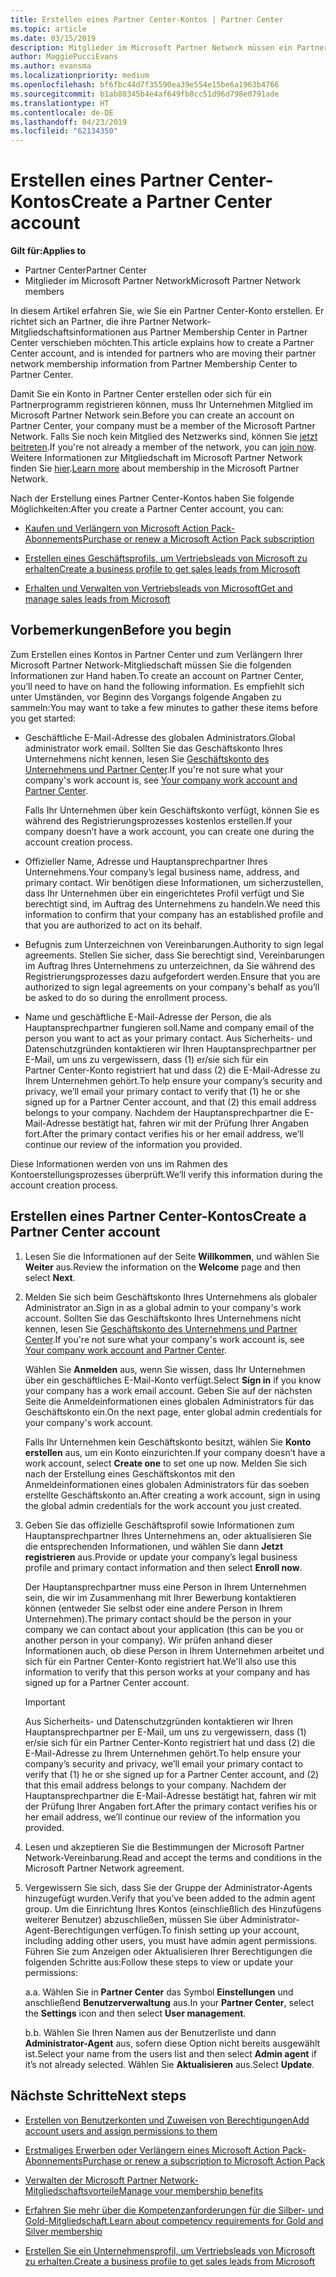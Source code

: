 ```yaml
---
title: Erstellen eines Partner Center-Kontos | Partner Center
ms.topic: article
ms.date: 03/15/2019
description: Mitglieder im Microsoft Partner Network müssen ein Partner Center-Konto erstellen, um ihre Netzwerkvorteile und Kompetenzen verwalten und ein Geschäftsprofil erstellen zu können.
author: MaggiePucciEvans
ms.author: evansma
ms.localizationpriority: medium
ms.openlocfilehash: bf6fbc44d7f35590ea39e554e15be6a1963b4766
ms.sourcegitcommit: b1ab80345b4e4af649fb8cc51d96d798e0791ade
ms.translationtype: HT
ms.contentlocale: de-DE
ms.lasthandoff: 04/23/2019
ms.locfileid: "62134350"
---
```

# <a name="create-a-partner-center-account"></a><span data-ttu-id="4c4dd-103">Erstellen eines Partner Center-Kontos</span><span class="sxs-lookup"><span data-stu-id="4c4dd-103">Create a Partner Center account</span></span>

<span data-ttu-id="4c4dd-104">**Gilt für:**</span><span class="sxs-lookup"><span data-stu-id="4c4dd-104">**Applies to**</span></span>

-   <span data-ttu-id="4c4dd-105">Partner Center</span><span class="sxs-lookup"><span data-stu-id="4c4dd-105">Partner Center</span></span>
-   <span data-ttu-id="4c4dd-106">Mitglieder im Microsoft Partner Network</span><span class="sxs-lookup"><span data-stu-id="4c4dd-106">Microsoft Partner Network members</span></span>


<span data-ttu-id="4c4dd-107">In diesem Artikel erfahren Sie, wie Sie ein Partner Center-Konto erstellen. Er richtet sich an Partner, die ihre Partner Network-Mitgliedschaftsinformationen aus Partner Membership Center in Partner Center verschieben möchten.</span><span class="sxs-lookup"><span data-stu-id="4c4dd-107">This article explains how to create a Partner Center account, and is intended for partners who are moving their partner network membership information from Partner Membership Center to Partner Center.</span></span> 

<span data-ttu-id="4c4dd-108">Damit Sie ein Konto in Partner Center erstellen oder sich für ein Partnerprogramm registrieren können, muss Ihr Unternehmen Mitglied im Microsoft Partner Network sein.</span><span class="sxs-lookup"><span data-stu-id="4c4dd-108">Before you can create an account on Partner Center, your company must be a member of the Microsoft Partner Network.</span></span> <span data-ttu-id="4c4dd-109">Falls Sie noch kein Mitglied des Netzwerks sind, können Sie [jetzt beitreten](https://partners.microsoft.com/PartnerProgram/simplifiedenrollment.aspx).</span><span class="sxs-lookup"><span data-stu-id="4c4dd-109">If you're not already a member of the network, you can [join now](https://partners.microsoft.com/PartnerProgram/simplifiedenrollment.aspx).</span></span>  <span data-ttu-id="4c4dd-110">Weitere Informationen zur Mitgliedschaft im Microsoft Partner Network finden Sie [hier](https://partner.microsoft.com/membership).</span><span class="sxs-lookup"><span data-stu-id="4c4dd-110">[Learn more](https://partner.microsoft.com/membership) about membership in the Microsoft Partner Network.</span></span>  

<span data-ttu-id="4c4dd-111">Nach der Erstellung eines Partner Center-Kontos haben Sie folgende Möglichkeiten:</span><span class="sxs-lookup"><span data-stu-id="4c4dd-111">After you create a Partner Center account, you can:</span></span>

-   [<span data-ttu-id="4c4dd-112">Kaufen und Verlängern von Microsoft Action Pack-Abonnements</span><span class="sxs-lookup"><span data-stu-id="4c4dd-112">Purchase or renew a Microsoft Action Pack subscription</span></span>](mpn-get-action-pack.md)

-   [<span data-ttu-id="4c4dd-113">Erstellen eines Geschäftsprofils, um Vertriebsleads von Microsoft zu erhalten</span><span class="sxs-lookup"><span data-stu-id="4c4dd-113">Create a business profile to get sales leads from Microsoft</span></span>](create-a-marketing-profile.md)

-   [<span data-ttu-id="4c4dd-114">Erhalten und Verwalten von Vertriebsleads von Microsoft</span><span class="sxs-lookup"><span data-stu-id="4c4dd-114">Get and manage sales leads from Microsoft</span></span>](responding-to-referrals.md)

## <a name="before-you-begin"></a><span data-ttu-id="4c4dd-115">Vorbemerkungen</span><span class="sxs-lookup"><span data-stu-id="4c4dd-115">Before you begin</span></span>

<span data-ttu-id="4c4dd-116">Zum Erstellen eines Kontos in Partner Center und zum Verlängern Ihrer Microsoft Partner Network-Mitgliedschaft müssen Sie die folgenden Informationen zur Hand haben.</span><span class="sxs-lookup"><span data-stu-id="4c4dd-116">To create an account on Partner Center, you’ll need to have on hand the following information.</span></span> <span data-ttu-id="4c4dd-117">Es empfiehlt sich unter Umständen, vor Beginn des Vorgangs folgende Angaben zu sammeln:</span><span class="sxs-lookup"><span data-stu-id="4c4dd-117">You may want to take a few minutes to gather these items before you get started:</span></span>

-   <span data-ttu-id="4c4dd-118">Geschäftliche E-Mail-Adresse des globalen Administrators.</span><span class="sxs-lookup"><span data-stu-id="4c4dd-118">Global administrator work email.</span></span> <span data-ttu-id="4c4dd-119">Sollten Sie das Geschäftskonto Ihres Unternehmens nicht kennen, lesen Sie [Geschäftskonto des Unternehmens und Partner Center](azure-active-directory-tenants-and-partner-center.md).</span><span class="sxs-lookup"><span data-stu-id="4c4dd-119">If you're not sure what your company's work account is, see [Your company work account and Partner Center](azure-active-directory-tenants-and-partner-center.md).</span></span>

    <span data-ttu-id="4c4dd-120">Falls Ihr Unternehmen über kein Geschäftskonto verfügt, können Sie es während des Registrierungsprozesses kostenlos erstellen.</span><span class="sxs-lookup"><span data-stu-id="4c4dd-120">If your company doesn’t have a work account, you can create one during the account creation process.</span></span> 

-   <span data-ttu-id="4c4dd-121">Offizieller Name, Adresse und Hauptansprechpartner Ihres Unternehmens.</span><span class="sxs-lookup"><span data-stu-id="4c4dd-121">Your company’s legal business name, address, and primary contact.</span></span> <span data-ttu-id="4c4dd-122">Wir benötigen diese Informationen, um sicherzustellen, dass Ihr Unternehmen über ein eingerichtetes Profil verfügt und Sie berechtigt sind, im Auftrag des Unternehmens zu handeln.</span><span class="sxs-lookup"><span data-stu-id="4c4dd-122">We need this information to confirm that your company has an established profile and that you are authorized to act on its behalf.</span></span> 

-   <span data-ttu-id="4c4dd-123">Befugnis zum Unterzeichnen von Vereinbarungen.</span><span class="sxs-lookup"><span data-stu-id="4c4dd-123">Authority to sign legal agreements.</span></span> <span data-ttu-id="4c4dd-124">Stellen Sie sicher, dass Sie berechtigt sind, Vereinbarungen im Auftrag Ihres Unternehmens zu unterzeichnen, da Sie während des Registrierungsprozesses dazu aufgefordert werden.</span><span class="sxs-lookup"><span data-stu-id="4c4dd-124">Ensure that you are authorized to sign legal agreements on your company's behalf as you’ll be asked to do so during the enrollment process.</span></span>

-   <span data-ttu-id="4c4dd-125">Name und geschäftliche E-Mail-Adresse der Person, die als Hauptansprechpartner fungieren soll.</span><span class="sxs-lookup"><span data-stu-id="4c4dd-125">Name and company email of the person you want to act as your primary contact.</span></span> <span data-ttu-id="4c4dd-126">Aus Sicherheits- und Datenschutzgründen kontaktieren wir Ihren Hauptansprechpartner per E-Mail, um uns zu vergewissern, dass (1) er/sie sich für ein Partner Center-Konto registriert hat und dass (2) die E-Mail-Adresse zu Ihrem Unternehmen gehört.</span><span class="sxs-lookup"><span data-stu-id="4c4dd-126">To help ensure your company’s security and privacy, we’ll email your primary contact to verify that (1) he or she signed up for a Partner Center account, and that (2) this email address belongs to your company.</span></span> <span data-ttu-id="4c4dd-127">Nachdem der Hauptansprechpartner die E-Mail-Adresse bestätigt hat, fahren wir mit der Prüfung Ihrer Angaben fort.</span><span class="sxs-lookup"><span data-stu-id="4c4dd-127">After the primary contact verifies his or her email address, we’ll continue our review of the information you provided.</span></span>

<span data-ttu-id="4c4dd-128">Diese Informationen werden von uns im Rahmen des Kontoerstellungsprozesses überprüft.</span><span class="sxs-lookup"><span data-stu-id="4c4dd-128">We’ll verify this information during the account creation process.</span></span> 
 
## <a name="create-a-partner-center-account"></a><span data-ttu-id="4c4dd-129">Erstellen eines Partner Center-Kontos</span><span class="sxs-lookup"><span data-stu-id="4c4dd-129">Create a Partner Center account</span></span>

1.  <span data-ttu-id="4c4dd-130">Lesen Sie die Informationen auf der Seite **Willkommen**, und wählen Sie **Weiter** aus.</span><span class="sxs-lookup"><span data-stu-id="4c4dd-130">Review the information on the **Welcome** page and then select **Next**.</span></span>

2.  <span data-ttu-id="4c4dd-131">Melden Sie sich beim Geschäftskonto Ihres Unternehmens als globaler Administrator an.</span><span class="sxs-lookup"><span data-stu-id="4c4dd-131">Sign in as a global admin to your company's work account.</span></span> <span data-ttu-id="4c4dd-132">Sollten Sie das Geschäftskonto Ihres Unternehmens nicht kennen, lesen Sie [Geschäftskonto des Unternehmens und Partner Center](azure-active-directory-tenants-and-partner-center.md).</span><span class="sxs-lookup"><span data-stu-id="4c4dd-132">If you're not sure what your company's work account is, see [Your company work account and Partner Center](azure-active-directory-tenants-and-partner-center.md).</span></span>

    <span data-ttu-id="4c4dd-133">Wählen Sie **Anmelden** aus, wenn Sie wissen, dass Ihr Unternehmen über ein geschäftliches E-Mail-Konto verfügt.</span><span class="sxs-lookup"><span data-stu-id="4c4dd-133">Select **Sign in** if you know your company has a work email account.</span></span> <span data-ttu-id="4c4dd-134">Geben Sie auf der nächsten Seite die Anmeldeinformationen eines globalen Administrators für das Geschäftskonto ein.</span><span class="sxs-lookup"><span data-stu-id="4c4dd-134">On the next page, enter global admin credentials for your company's work account.</span></span> 

    <span data-ttu-id="4c4dd-135">Falls Ihr Unternehmen kein Geschäftskonto besitzt, wählen Sie **Konto erstellen** aus, um ein Konto einzurichten.</span><span class="sxs-lookup"><span data-stu-id="4c4dd-135">If your company doesn’t have a work account, select **Create one** to set one up now.</span></span> <span data-ttu-id="4c4dd-136">Melden Sie sich nach der Erstellung eines Geschäftskontos mit den Anmeldeinformationen eines globalen Administrators für das soeben erstellte Geschäftskonto an.</span><span class="sxs-lookup"><span data-stu-id="4c4dd-136">After creating a work account, sign in using the global admin credentials for the work account you just created.</span></span>

3.  <span data-ttu-id="4c4dd-137">Geben Sie das offizielle Geschäftsprofil sowie Informationen zum Hauptansprechpartner Ihres Unternehmens an, oder aktualisieren Sie die entsprechenden Informationen, und wählen Sie dann **Jetzt registrieren** aus.</span><span class="sxs-lookup"><span data-stu-id="4c4dd-137">Provide or update your company’s legal business profile and primary contact information and then select **Enroll now**.</span></span> 

    <span data-ttu-id="4c4dd-138">Der Hauptansprechpartner muss eine Person in Ihrem Unternehmen sein, die wir im Zusammenhang mit Ihrer Bewerbung kontaktieren können (entweder Sie selbst oder eine andere Person in Ihrem Unternehmen).</span><span class="sxs-lookup"><span data-stu-id="4c4dd-138">The primary contact should be the person in your company we can contact about your application (this can be you or another person in your company).</span></span> <span data-ttu-id="4c4dd-139">Wir prüfen anhand dieser Informationen auch, ob diese Person in Ihrem Unternehmen arbeitet und sich für ein Partner Center-Konto registriert hat.</span><span class="sxs-lookup"><span data-stu-id="4c4dd-139">We'll also use this information to verify that this person works at your company and has signed up for a Partner Center account.</span></span>

    > [!IMPORTANT]  
    > <span data-ttu-id="4c4dd-140">Aus Sicherheits- und Datenschutzgründen kontaktieren wir Ihren Hauptansprechpartner per E-Mail, um uns zu vergewissern, dass (1) er/sie sich für ein Partner Center-Konto registriert hat und dass (2) die E-Mail-Adresse zu Ihrem Unternehmen gehört.</span><span class="sxs-lookup"><span data-stu-id="4c4dd-140">To help ensure your company’s security and privacy, we’ll email your primary contact to verify that (1) he or she signed up for a Partner Center account, and (2) that this email address belongs to your company.</span></span> <span data-ttu-id="4c4dd-141">Nachdem der Hauptansprechpartner die E-Mail-Adresse bestätigt hat, fahren wir mit der Prüfung Ihrer Angaben fort.</span><span class="sxs-lookup"><span data-stu-id="4c4dd-141">After the primary contact verifies his or her email address, we’ll continue our review of the information you provided.</span></span>

4.  <span data-ttu-id="4c4dd-142">Lesen und akzeptieren Sie die Bestimmungen der Microsoft Partner Network-Vereinbarung.</span><span class="sxs-lookup"><span data-stu-id="4c4dd-142">Read and accept the terms and conditions in the Microsoft Partner Network agreement.</span></span> 

5.  <span data-ttu-id="4c4dd-143">Vergewissern Sie sich, dass Sie der Gruppe der Administrator-Agents hinzugefügt wurden.</span><span class="sxs-lookup"><span data-stu-id="4c4dd-143">Verify that you’ve been added to the admin agent group.</span></span> <span data-ttu-id="4c4dd-144">Um die Einrichtung Ihres Kontos (einschließlich des Hinzufügens weiterer Benutzer) abzuschließen, müssen Sie über Administrator-Agent-Berechtigungen verfügen.</span><span class="sxs-lookup"><span data-stu-id="4c4dd-144">To finish setting up your account, including adding other users, you must have admin agent permissions.</span></span> <span data-ttu-id="4c4dd-145">Führen Sie zum Anzeigen oder Aktualisieren Ihrer Berechtigungen die folgenden Schritte aus:</span><span class="sxs-lookup"><span data-stu-id="4c4dd-145">Follow these steps to view or update your permissions:</span></span>

    <span data-ttu-id="4c4dd-146">a.</span><span class="sxs-lookup"><span data-stu-id="4c4dd-146">a.</span></span> <span data-ttu-id="4c4dd-147">Wählen Sie in **Partner Center** das Symbol **Einstellungen** und anschließend **Benutzerverwaltung** aus.</span><span class="sxs-lookup"><span data-stu-id="4c4dd-147">In your **Partner Center**, select the **Settings** icon and then select **User management**.</span></span>  

    <span data-ttu-id="4c4dd-148">b.</span><span class="sxs-lookup"><span data-stu-id="4c4dd-148">b.</span></span> <span data-ttu-id="4c4dd-149">Wählen Sie Ihren Namen aus der Benutzerliste und dann **Administrator-Agent** aus, sofern diese Option nicht bereits ausgewählt ist.</span><span class="sxs-lookup"><span data-stu-id="4c4dd-149">Select your name from the users list and then select **Admin agent** if it’s not already selected.</span></span> <span data-ttu-id="4c4dd-150">Wählen Sie **Aktualisieren** aus.</span><span class="sxs-lookup"><span data-stu-id="4c4dd-150">Select **Update**.</span></span>  

## <a name="next-steps"></a><span data-ttu-id="4c4dd-151">Nächste Schritte</span><span class="sxs-lookup"><span data-stu-id="4c4dd-151">Next steps</span></span>

-   [<span data-ttu-id="4c4dd-152">Erstellen von Benutzerkonten und Zuweisen von Berechtigungen</span><span class="sxs-lookup"><span data-stu-id="4c4dd-152">Add account users and assign permissions to them</span></span>](create-user-accounts-and-set-permissions.md)

-   [<span data-ttu-id="4c4dd-153">Erstmaliges Erwerben oder Verlängern eines Microsoft Action Pack-Abonnements</span><span class="sxs-lookup"><span data-stu-id="4c4dd-153">Purchase or renew a subscription to Microsoft Action Pack</span></span>](mpn-get-action-pack.md)

-   [<span data-ttu-id="4c4dd-154">Verwalten der Microsoft Partner Network-Mitgliedschaftsvorteile</span><span class="sxs-lookup"><span data-stu-id="4c4dd-154">Manage your membership benefits</span></span>](manage-your-partner-network-benefits.md)

-   [<span data-ttu-id="4c4dd-155">Erfahren Sie mehr über die Kompetenzanforderungen für die Silber- und Gold-Mitgliedschaft.</span><span class="sxs-lookup"><span data-stu-id="4c4dd-155">Learn about competency requirements for Gold and Silver membership</span></span>](https://partner.microsoft.com/membership/competencies)

-   [<span data-ttu-id="4c4dd-156">Erstellen Sie ein Unternehmensprofil, um Vertriebsleads von Microsoft zu erhalten.</span><span class="sxs-lookup"><span data-stu-id="4c4dd-156">Create a business profile to get sales leads from Microsoft</span></span>](create-a-marketing-profile.md)